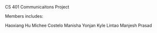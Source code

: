 CS 401 Communicaitons Project


Members includes: 

Haoxiang Hu
Michee Costelo 
Manisha Yonjan 
Kyle Lintao 
Manjesh Prasad 

